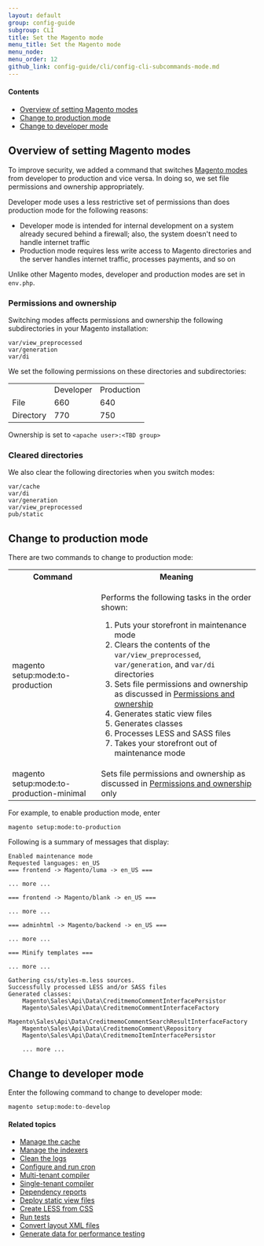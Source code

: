 ```yaml
---
layout: default
group: config-guide 
subgroup: CLI
title: Set the Magento mode
menu_title: Set the Magento mode
menu_node: 
menu_order: 12
github_link: config-guide/cli/config-cli-subcommands-mode.md
---
```



#### Contents
*	<a href="#config-mode-over">Overview of setting Magento modes</a>
*	<a href="#config-mode-prod">Change to production mode</a>
*	<a href="#config-mode-dev">Change to developer mode</a>

<h2 id="config-mode-over">Overview of setting Magento modes</h2>
To improve security, we added a command that switches <a href="{{ site.gdeurl }}config-guide/bootstrap/magento-modes.html">Magento modes</a> from developer to production and vice versa. In doing so, we set file permissions and ownership appropriately.

Developer mode uses a less restrictive set of permissions than does production mode for the following reasons:

*	Developer mode is intended for internal development on a system already secured behind a firewall; also, the system doesn't need to handle internet traffic
*	Production mode requires less write access to Magento directories and the server handles internet traffic, processes payments, and so on

<div class="bs-callout bs-callout-info" id="info">
<span class="glyphicon-class">
  <p>Unlike other Magento modes, developer and production modes are set in <code>env.php</code>.</p></span>
</div>

<h3 id="config-mode-over-dirs">Permissions and ownership</h3>
Switching modes affects permissions and ownership the following subdirectories in your Magento installation:

	var/view_preprocessed
	var/generation
	var/di

We set the following permissions on these directories and subdirectories:

<table>
	<tbody>
		<tr>
			<td />
		<td>Developer</td>
		<td>Production</td>
	</tr>
	<tr>
		<td>File</td>
		<td>660</td>
		<td>640</td>
	</tr>
	<tr>
		<td>Directory</td>
		<td>770</td>
		<td>750</td>
	</tr>
</tbody>
</table>

Ownership is set to `<apache user>:<TBD group>`


<h3 id="config-mode-over-clear">Cleared directories</h3>
We also clear the following directories when you switch modes:

	var/cache
	var/di
	var/generation
	var/view_preprocessed
	pub/static
	
<h2 id="config-mode-prod">Change to production mode</h2>
There are two commands to change to production mode:

<table>
	<tbody>
		<tr>
			<th>Command</th>
			<th>Meaning</th>
		</tr>
		<td><p>magento setup:mode:to-production</p></td>
		<td><p>Performs the following tasks in the order shown:</p>
			<ol><li>Puts your storefront in maintenance mode</li>
			<li>Clears the contents of the <code>var/view_preprocessed</code>, <code>var/generation</code>, and <code>var/di</code> directories</li>
			<li>Sets file permissions and ownership as discussed in <a href="#config-mode-over-dirs">Permissions and ownership</a></li>
			<li>Generates static view files</li>
			<li>Generates classes</li>
			<li>Processes LESS and SASS files</li>
			<li>Takes your storefront out of maintenance mode</li></ol></td>
	</tr>
	<tr>
		<td>magento setup:mode:to-production-minimal</td>
		<td>Sets file permissions and ownership as discussed in <a href="#config-mode-over-dirs">Permissions and ownership</a> only</td>
	</tr>
</tbody>
</table>

For example, to enable production mode, enter

	magento setup:mode:to-production

Following is a summary of messages that display:

	Enabled maintenance mode
	Requested languages: en_US
	=== frontend -> Magento/luma -> en_US ===

	... more ...

	=== frontend -> Magento/blank -> en_US ===

	... more ...

	=== adminhtml -> Magento/backend -> en_US ===

	... more ...

	=== Minify templates ===

	... more ...

	Gathering css/styles-m.less sources.
	Successfully processed LESS and/or SASS files
	Generated classes:
        Magento\Sales\Api\Data\CreditmemoCommentInterfacePersistor
        Magento\Sales\Api\Data\CreditmemoCommentInterfaceFactory
        Magento\Sales\Api\Data\CreditmemoCommentSearchResultInterfaceFactory
        Magento\Sales\Api\Data\CreditmemoComment\Repository
        Magento\Sales\Api\Data\CreditmemoItemInterfacePersistor

        ... more ...

<h2 id="config-mode-dev">Change to developer mode</h2>
Enter the following command to change to developer mode:

	magento setup:mode:to-develop


#### Related topics

*	<a href="{{ site.gdeurl }}config-guide/cli/config-cli-subcommands-cache.html">Manage the cache</a>
*	<a href="{{ site.gdeurl }}config-guide/cli/config-cli-subcommands-index.html">Manage the indexers</a>
*	<a href="{{ site.gdeurl }}config-guide/cli/config-cli-subcommands-log.html">Clean the logs</a>
*	<a href="{{ site.gdeurl }}config-guide/cli/config-cli-subcommands-cron.html">Configure and run cron</a>
*	<a href="{{ site.gdeurl }}config-guide/cli/config-cli-subcommands-compiler-multi.html">Multi-tenant compiler</a>
*	<a href="{{ site.gdeurl }}config-guide/cli/config-cli-subcommands-compiler-single.html">Single-tenant compiler</a>
*	<a href="{{ site.gdeurl }}config-guide/cli/config-cli-subcommands-depen.html">Dependency reports</a>
*	<a href="{{ site.gdeurl }}config-guide/cli/config-cli-subcommands-static-view.html">Deploy static view files</a>
*	<a href="{{ site.gdeurl }}config-guide/cli/config-cli-subcommands-less-sass.html">Create LESS from CSS</a>
*	<a href="{{ site.gdeurl }}config-guide/cli/config-cli-subcommands-test.html">Run tests</a>
*	<a href="{{ site.gdeurl }}config-guide/cli/config-cli-subcommands-layout-xml.html">Convert layout XML files</a>
*	<a href="{{ site.gdeurl }}config-guide/cli/config-cli-subcommands-perf-data.html">Generate data for performance testing</a>

